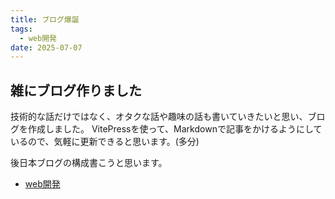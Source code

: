 ```yaml
---
title: ブログ爆誕
tags:
  - web開発
date: 2025-07-07
---
```


## 雑にブログ作りました

技術的な話だけではなく、オタクな話や趣味の話も書いていきたいと思い、ブログを作成しました。
VitePressを使って、Markdownで記事をかけるようにしているので、気軽に更新できると思います。(多分)

後日本ブログの構成書こうと思います。

- [web開発](/tags/web開発)
